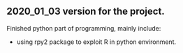 ## 2020_01_03 version for the project. 
Finished python part of programming, mainly include:
+ using rpy2 package to exploit R in python environment.

